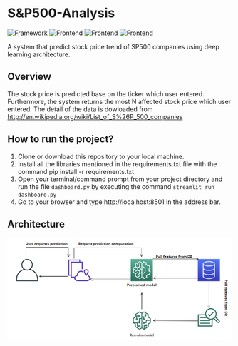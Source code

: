 # S&P500-Analysis
![Framework](https://img.shields.io/badge/PyTorch-EE4C2C?style=for-the-badge&logo=pytorch&logoColor=white)
![Frontend](	https://img.shields.io/badge/MySQL-005C84?style=for-the-badge&logo=mysql&logoColor=white)
![Frontend](https://img.shields.io/badge/fastapi-109989?style=for-the-badge&logo=FASTAPI&logoColor=white)
![Frontend](https://img.shields.io/badge/Streamlit-FF4B4B?style=for-the-badge&logo=Streamlit&logoColor=white)

A system that predict stock price trend of SP500 companies using deep learning architecture.

## Overview
The stock price is predicted base on the ticker which user entered. Furthermore, the system returns the most N affected stock price which user entered. The detail of the data is dowloaded from http://en.wikipedia.org/wiki/List_of_S%26P_500_companies

## How to run the project?
1) Clone or download this repository to your local machine.
2) Install all the libraries mentioned in the requirements.txt file with the command pip install -r requirements.txt
3) Open your terminal/command prompt from your project directory and run the file `dashboard.py` by executing the command `streamlit run dashboard.py`
4) Go to your browser and type http://localhost:8501 in the address bar.

## Architecture
![image](https://github.com/HungVoCs47/SP500-Analysis/blob/main/image/Screenshot%202023-02-03%20154744.png)
